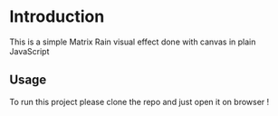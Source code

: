 # Introduction
This is a simple Matrix Rain visual effect done with canvas in plain JavaScript

## Usage
To run this project please clone the repo and just open it on browser !